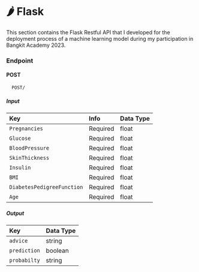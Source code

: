 # 🌶 Flask

This section contains the Flask Restful API that I developed for the deployment process of a machine learning model during my participation in Bangkit Academy 2023.

### Endpoint

#### POST

```
  POST/
```

##### Input

| Key                        | Info     | Data Type |
| :------------------------- | :------- | :-------- |
| `Pregnancies`              | Required | float     |
| `Glucose`                  | Required | float     |
| `BloodPressure`            | Required | float     |
| `SkinThickness`            | Required | float     |
| `Insulin`                  | Required | float     |
| `BMI`                      | Required | float     |
| `DiabetesPedigreeFunction` | Required | float     |
| `Age`                      | Required | float     |

##### Output

| Key          | Data Type |
| :----------- | :-------- |
| `advice`     | string    |
| `prediction` | boolean   |
| `probabilty` | string    |
